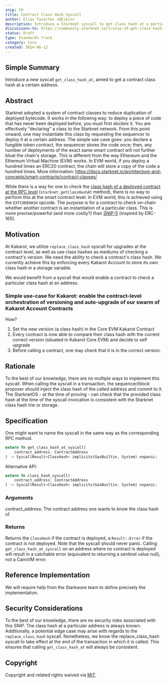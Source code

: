 ```yaml
---
snip: 19
title: Contract Class Hash Syscall
author: Elias Tazartes <@Eikix>
description: Introduce a Starknet syscall to get class hash at a particular address.
discussions-to: https://community.starknet.io/t/snip-19-get-class-hash-at-syscall
status: Draft
type: Standards Track
category: Core
created: 2024-06-12
---
```


## Simple Summary

Introduce a new syscall `get_class_hash_at`, aimed to get a contract class hash at a certain address.

## Abstract

Starknet adopted a system of contract classes to reduce duplication of deployed bytecode. It works in the following way: to deploy a piece of code that has never been deployed before, you must first _declare_ it. You are effectively "declaring" a class to the Starknet network. From this point onward, one may instantiate this class by requesting the sequencer to deploy it at a certain address. The simple use case goes: you declare a fungible token contract, the sequencer stores the code once; then, any number of deployments of the exact same smart contract will not further bloat the chain's storage. This is different from the way Ethereum and the Ethereum Virtual Machine (EVM) works. In EVM world, if you deploy a hundred times an ERC20 contract, the chain will store a copy of the code a hundred times. More information: <https://docs.starknet.io/architecture-and-concepts/smart-contracts/contract-classes/>

While there is a way for one to check the [class hash of a deployed contract at the RPC level](https://github.com/starkware-libs/starknet-specs/blob/master/api/starknet_api_openrpc.json#L444) (`starknet_getClassHashAt` method), there is no way to perform this at the smart contract level. In EVM world, this is achieved using the `EXTCODEHASH` opcode. The purpose is for a contract to check on-chain whether another contract is an instantiation of a particular class. This is more precise/powerful (and more costly?) than [SNIP-5](https://github.com/starknet-io/SNIPs/blob/main/SNIPS/snip-5.md) (inspired by ERC-165).

## Motivation

At Kakarot, we utilize `replace_class_hash` syscall for upgrades at the contract level, as well as use class hashes as mediums of checking a contract's version. We need the ability to check a contract's class hash. We currently achieve this by enforcing every Kakarot Account to store its own class hash in a storage variable.

We would benefit from a syscall that would enable a contract to check a particular class hash at an address.

### Simple use-case for Kakarot: enable the contract-level orchestration of versioning and auto-upgrade of our swarm of Kakarot Account Contracts

How?

1. Set the new version (a class hash) in the Core EVM Kakarot Contract
2. Every contract is now able to compare their class hash with the current correct version (situated in Kakarot Core EVM) and decide to self upgrade
3. Before calling a contract, one may check that it is in the correct version.

## Rationale

To the best of our knowledge, there are no multiple ways to implement this syscall. When calling the syscall in a transaction, the sequencer/block proposer should inject the class hash of the called address and commit to it. The StarknetOS - at the time of proving - can check that the provided class hash at the time of the syscall invocation is consistent with the Starknet class hash trie or storage.

## Specification

One might want to name the syscall in the same way as the corresponding RPC method.

```rust
extern fn get_class_hash_at_syscall(
    contract_address: ContractAddress
) -> SyscallResult<ClassHash> implicits(GasBuiltin, System) nopanic;
```

Alternative API:

```rust
extern fn class_hash_syscall(
    contract_address: ContractAddress
) -> SyscallResult<ClassHash> implicits(GasBuiltin, System) nopanic;
```

### Arguments

contract_address: The contract address one wants to know the class hash of.

### Returns

Returns the `ClassHash` if the contract is deployed, a `Result::Error` if the contract is not deployed. Note that the syscall should never panic. Calling `get_class_hash_at_syscall` on an address where no contract is deployed will result in a catchable error (equivalent to returning a sentinel value null), not a CairoVM error.

## Reference Implementation

We will require help from the Starkware team to define precisely the implementation.

## Security Considerations

To the best of our knowledge, there are no security risks associated with this SNIP. The class hash at a particular address is always known. Additionally, a potential edge case may arise with regards to the `replace_class_hash` syscall. Nonetheless, we know the replace_class_hash syscall to take effect at the end of the transaction in which it is called. This ensures that calling `get_class_hash_at` will always be consistent.

## Copyright

Copyright and related rights waived via [MIT](../LICENSE).
